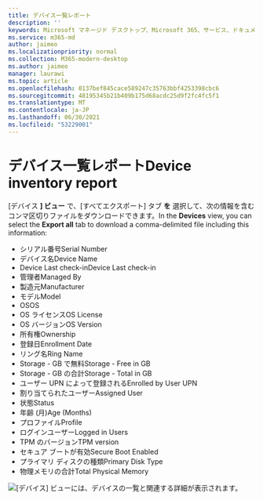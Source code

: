 ```yaml
---
title: デバイス一覧レポート
description: ''
keywords: Microsoft マネージド デスクトップ、Microsoft 365、サービス、ドキュメント
ms.service: m365-md
author: jaimeo
ms.localizationpriority: normal
ms.collection: M365-modern-desktop
ms.author: jaimeo
manager: laurawi
ms.topic: article
ms.openlocfilehash: 0137bef845cace589247c35763bbf4253398cbc6
ms.sourcegitcommit: 48195345b21b409b175d68acdc25d9f2fc4fc5f1
ms.translationtype: MT
ms.contentlocale: ja-JP
ms.lasthandoff: 06/30/2021
ms.locfileid: "53229001"
---
```

# <a name="device-inventory-report"></a><span data-ttu-id="82fa7-103">デバイス一覧レポート</span><span class="sxs-lookup"><span data-stu-id="82fa7-103">Device inventory report</span></span>

<span data-ttu-id="82fa7-104">[デバイス **] ビュー** で、[すべてエクスポート] タブ **を** 選択して、次の情報を含むコンマ区切りファイルをダウンロードできます。</span><span class="sxs-lookup"><span data-stu-id="82fa7-104">In the **Devices** view, you can select the **Export all** tab to download a comma-delimited file including this information:</span></span>

- <span data-ttu-id="82fa7-105">シリアル番号</span><span class="sxs-lookup"><span data-stu-id="82fa7-105">Serial Number</span></span>
- <span data-ttu-id="82fa7-106">デバイス名</span><span class="sxs-lookup"><span data-stu-id="82fa7-106">Device Name</span></span>
- <span data-ttu-id="82fa7-107">Device Last check-in</span><span class="sxs-lookup"><span data-stu-id="82fa7-107">Device Last check-in</span></span>
- <span data-ttu-id="82fa7-108">管理者</span><span class="sxs-lookup"><span data-stu-id="82fa7-108">Managed By</span></span>
- <span data-ttu-id="82fa7-109">製造元</span><span class="sxs-lookup"><span data-stu-id="82fa7-109">Manufacturer</span></span>
- <span data-ttu-id="82fa7-110">モデル</span><span class="sxs-lookup"><span data-stu-id="82fa7-110">Model</span></span>
- <span data-ttu-id="82fa7-111">OS</span><span class="sxs-lookup"><span data-stu-id="82fa7-111">OS</span></span>
- <span data-ttu-id="82fa7-112">OS ライセンス</span><span class="sxs-lookup"><span data-stu-id="82fa7-112">OS License</span></span>
- <span data-ttu-id="82fa7-113">OS バージョン</span><span class="sxs-lookup"><span data-stu-id="82fa7-113">OS Version</span></span>
- <span data-ttu-id="82fa7-114">所有権</span><span class="sxs-lookup"><span data-stu-id="82fa7-114">Ownership</span></span>
- <span data-ttu-id="82fa7-115">登録日</span><span class="sxs-lookup"><span data-stu-id="82fa7-115">Enrollment Date</span></span>
- <span data-ttu-id="82fa7-116">リング名</span><span class="sxs-lookup"><span data-stu-id="82fa7-116">Ring Name</span></span>
- <span data-ttu-id="82fa7-117">Storage - GB で無料</span><span class="sxs-lookup"><span data-stu-id="82fa7-117">Storage - Free in GB</span></span>
- <span data-ttu-id="82fa7-118">Storage - GB の合計</span><span class="sxs-lookup"><span data-stu-id="82fa7-118">Storage - Total in GB</span></span>
- <span data-ttu-id="82fa7-119">ユーザー UPN によって登録される</span><span class="sxs-lookup"><span data-stu-id="82fa7-119">Enrolled by User UPN</span></span>
- <span data-ttu-id="82fa7-120">割り当てられたユーザー</span><span class="sxs-lookup"><span data-stu-id="82fa7-120">Assigned User</span></span>
- <span data-ttu-id="82fa7-121">状態</span><span class="sxs-lookup"><span data-stu-id="82fa7-121">Status</span></span>
- <span data-ttu-id="82fa7-122">年齢 (月)</span><span class="sxs-lookup"><span data-stu-id="82fa7-122">Age (Months)</span></span>
- <span data-ttu-id="82fa7-123">プロファイル</span><span class="sxs-lookup"><span data-stu-id="82fa7-123">Profile</span></span>
- <span data-ttu-id="82fa7-124">ログインユーザー</span><span class="sxs-lookup"><span data-stu-id="82fa7-124">Logged in Users</span></span>
- <span data-ttu-id="82fa7-125">TPM のバージョン</span><span class="sxs-lookup"><span data-stu-id="82fa7-125">TPM version</span></span>
- <span data-ttu-id="82fa7-126">セキュア ブートが有効</span><span class="sxs-lookup"><span data-stu-id="82fa7-126">Secure Boot Enabled</span></span>
- <span data-ttu-id="82fa7-127">プライマリ ディスクの種類</span><span class="sxs-lookup"><span data-stu-id="82fa7-127">Primary Disk Type</span></span>
- <span data-ttu-id="82fa7-128">物理メモリの合計</span><span class="sxs-lookup"><span data-stu-id="82fa7-128">Total Physical Memory</span></span>

![[デバイス] ビューには、デバイスの一覧と関連する詳細が表示されます。](../../media/mmd-devices-view.png)
